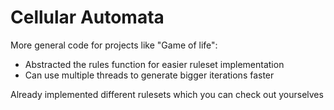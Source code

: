 # Cellular Automata
More general code for projects like "Game of life":
* Abstracted the rules function for easier ruleset implementation
* Can use multiple threads to generate bigger iterations faster

Already implemented different rulesets which you can check out yourselves
